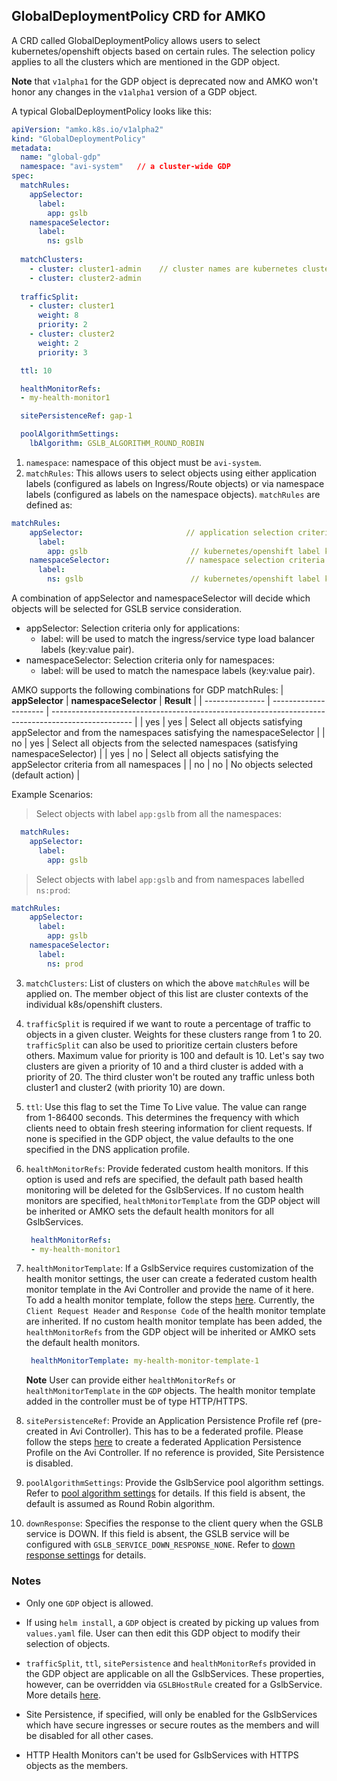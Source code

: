 ## GlobalDeploymentPolicy CRD for AMKO
A CRD called GlobalDeploymentPolicy allows users to select kubernetes/openshift objects based on certain rules. The selection policy applies to all the clusters which are mentioned in the GDP object.

**Note** that `v1alpha1` for the GDP object is deprecated now and AMKO won't honor any changes in the `v1alpha1` version of a GDP object.

A typical GlobalDeploymentPolicy looks like this:

```yaml
apiVersion: "amko.k8s.io/v1alpha2"
kind: "GlobalDeploymentPolicy"
metadata:
  name: "global-gdp"
  namespace: "avi-system"   // a cluster-wide GDP
spec:
  matchRules:
    appSelector:
      label:
        app: gslb
    namespaceSelector:
      label:
        ns: gslb
 
  matchClusters:
    - cluster: cluster1-admin    // cluster names are kubernetes cluster contexts
    - cluster: cluster2-admin
 
  trafficSplit:
    - cluster: cluster1
      weight: 8
      priority: 2
    - cluster: cluster2
      weight: 2
      priority: 3

  ttl: 10

  healthMonitorRefs:
  - my-health-monitor1

  sitePersistenceRef: gap-1

  poolAlgorithmSettings:
    lbAlgorithm: GSLB_ALGORITHM_ROUND_ROBIN
```
1. `namespace`: namespace of this object must be `avi-system`.
2. `matchRules`: This allows users to select objects using either application labels (configured as labels on Ingress/Route objects) or via namespace labels (configured as labels on the namespace objects). `matchRules` are defined as:
```yaml
matchRules:
    appSelector:                       // application selection criteria
      label:
        app: gslb                       // kubernetes/openshift label key-value
    namespaceSelector:                 // namespace selection criteria
      label:
        ns: gslb                        // kubernetes/openshift label key-value
```
A combination of appSelector and namespaceSelector will decide which objects will be selected for GSLB service consideration.
- appSelector: Selection criteria only for applications:
  * label: will be used to match the ingress/service type load balancer labels (key:value pair).
- namespaceSelector: Selection criteria only for namespaces:
  * label: will be used to match the namespace labels (key:value pair).

AMKO supports the following combinations for GDP matchRules:
| **appSelector** | **namespaceSelector** | **Result**                                                                                         |
| --------------- | --------------------- | -------------------------------------------------------------------------------------------------- |
| yes             | yes                   | Select all objects satisfying appSelector and from the namespaces satisfying the namespaceSelector |
| no              | yes                   | Select all objects from the selected namespaces (satisfying namespaceSelector)                     |
| yes             | no                    | Select all objects satisfying the appSelector criteria from all namespaces                         |
| no              | no                    | No objects selected (default action)                                                               |

Example Scenarios:

> Select objects with label `app:gslb` from all the namespaces:
```yaml
  matchRules:
    appSelector:
      label:
        app: gslb
```

> Select objects with label `app:gslb` and from namespaces labelled `ns:prod`:
```yaml
matchRules:
    appSelector:
      label:
        app: gslb
    namespaceSelector:
      label:
        ns: prod
```

3. `matchClusters`: List of clusters on which the above `matchRules` will be applied on. The member object of this list are cluster contexts of the individual k8s/openshift clusters.

4. `trafficSplit` is required if we want to route a percentage of traffic to objects in a given cluster. Weights for these clusters range from 1 to 20. `trafficSplit` can also be used to prioritize certain clusters before others. Maximum value for priority is 100 and default is 10. Let's say two clusters are given a priority of 10 and a third cluster is added with a priority of 20. The third cluster won't be routed any traffic unless both cluster1 and cluster2 (with priority 10) are down.

5. `ttl`: Use this flag to set the Time To Live value. The value can range from 1-86400 seconds. This determines the frequency with which clients need to obtain fresh steering information for client requests. If none is specified in the GDP object, the value defaults to the one specified in the DNS application profile.

6. `healthMonitorRefs`: Provide federated custom health monitors. If this option is used and refs are specified, the default path based health monitoring will be deleted for the GslbServices. If no custom health monitors are specified, `healthMonitorTemplate` from the GDP object will be inherited or AMKO sets the default health monitors for all GslbServices.

   ```yaml
    healthMonitorRefs:
    - my-health-monitor1
   ```

7. `healthMonitorTemplate`: If a GslbService requires customization of the health monitor settings, the user can create a federated custom health monitor template in the Avi Controller and provide the name of it here. To add a health monitor template, follow the steps [here](https://avinetworks.com/docs/20.1/avi-gslb-service-and-health-monitors/#configuring-health-monitoring). Currently, the `Client Request Header` and `Response Code` of the health monitor template are inherited. If no custom health monitor template has been added, the `healthMonitorRefs` from the GDP object will be inherited or AMKO sets the default health monitors.

   ```yaml
    healthMonitorTemplate: my-health-monitor-template-1
   ```

   **Note** User can provide either `healthMonitorRefs` or `healthMonitorTemplate` in the `GDP` objects. The health monitor template added in the controller must be of type HTTP/HTTPS.

8. `sitePersistenceRef`: Provide an Application Persistence Profile ref (pre-created in Avi Controller). This has to be a federated profile. Please follow the steps [here](https://avinetworks.com/docs/20.1/gslb-site-cookie-persistence/#outline-of-steps-to-be-taken) to create a federated Application Persistence Profile on the Avi Controller. If no reference is provided, Site Persistence is disabled.

9. `poolAlgorithmSettings`: Provide the GslbService pool algorithm settings. Refer to [pool algorithm settings](gslbhostrule.md#pool-algorithm-settings) for details. If this field is absent, the default is assumed as Round Robin algorithm.

10. `downResponse`: Specifies the response to the client query when the GSLB service is DOWN. If this field is absent, the GSLB service will be configured with `GSLB_SERVICE_DOWN_RESPONSE_NONE`. Refer to [down response settings](gslbhostrule.md#down-response-settings) for details.

### Notes
* Only one `GDP` object is allowed.

* If using `helm install`, a `GDP` object is created by picking up values from `values.yaml` file. User can then edit this GDP object to modify their selection of objects.

* `trafficSplit`, `ttl`, `sitePersistence` and `healthMonitorRefs` provided in the GDP object are applicable on all the GslbServices. These properties, however, can be overridden via `GSLBHostRule` created for a GslbService. More details [here](gslbhostrule.md).

* Site Persistence, if specified, will only be enabled for the GslbServices which have secure ingresses or secure routes as the members and will be disabled for all other cases.

* HTTP Health Monitors can't be used for GslbServices with HTTPS objects as the members.